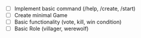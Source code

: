 - [ ] Implement basic command (/help, /create, /start)
- [ ] Create minimal Game
- [ ] Basic functionality (vote, kill, win condition)
- [ ] Basic Role (villager, werewolf)